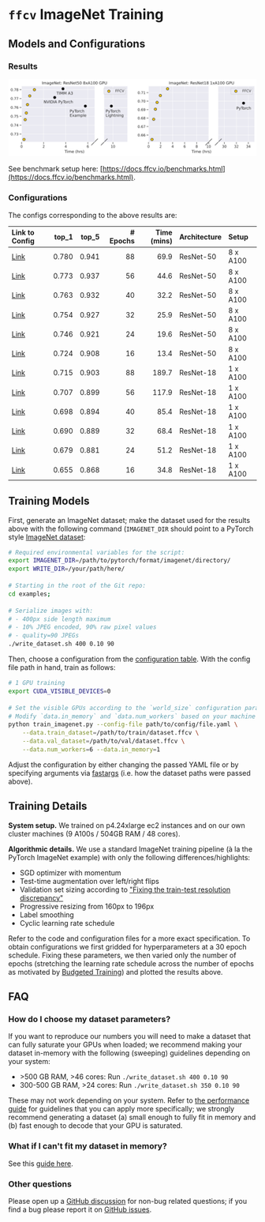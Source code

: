 # `ffcv` ImageNet Training

## Models and Configurations
### Results

<img src="../../docs/_static/perf_scatterplot.svg" width='830px'/>

See benchmark setup here: [https://docs.ffcv.io/benchmarks.html](https://docs.ffcv.io/benchmarks.html).

### Configurations
The configs corresponding to the above results are:

| Link to Config                                                                                                                         |   top_1 |   top_5 |   # Epochs |   Time (mins) | Architecture   | Setup    |
|:---------------------------------------------------------------------------------------------------------------------------------------|--------:|--------:|-----------:|--------------:|:---------------|:---------|
| <a href='https://github.com/MadryLab/ffcv/blob/main/examples/imagenet/rn50_configs/23cf4c2e-2111-472c-8b9d-e47325c51253.yaml'>Link</a> | 0.780 | 0.941  |         88 |       69.9 | ResNet-50      | 8 x A100 |
| <a href='https://github.com/MadryLab/ffcv/blob/main/examples/imagenet/rn50_configs/a2e443e4-0a42-49b5-a1f4-18f19689b2b1.yaml'>Link</a> | 0.773 | 0.937 |         56 |       44.6 | ResNet-50      | 8 x A100 |
| <a href='https://github.com/MadryLab/ffcv/blob/main/examples/imagenet/rn50_configs/70a2ecb0-1719-40bd-b1eb-cb0c37b8fc89.yaml'>Link</a> | 0.763 | 0.932 |         40 |       32.2 | ResNet-50      | 8 x A100 |
| <a href='https://github.com/MadryLab/ffcv/blob/main/examples/imagenet/rn50_configs/2eca7655-82df-4e4a-b51b-950b31c2bebe.yaml'>Link</a> | 0.754 | 0.927 |         32 |       25.9 | ResNet-50      | 8 x A100 |
| <a href='https://github.com/MadryLab/ffcv/blob/main/examples/imagenet/rn50_configs/c01efd78-d20b-4064-a9a8-aa0274430e60.yaml'>Link</a> | 0.746 | 0.921 |         24 |       19.6  | ResNet-50      | 8 x A100 |
| <a href='https://github.com/MadryLab/ffcv/blob/main/examples/imagenet/rn50_configs/2018a9be-f0ec-453c-9a00-bfd68dc94d58.yaml'>Link</a> | 0.724 | 0.908 |         16 |       13.4 | ResNet-50      | 8 x A100 |
| <a href='https://github.com/MadryLab/ffcv/blob/main/examples/imagenet/rn18_configs/67117b5b-ab11-45c2-87a6-9999a66a3f37.yaml'>Link</a> | 0.715 | 0.903   |         88 |      189.7  | ResNet-18      | 1 x A100 |
| <a href='https://github.com/MadryLab/ffcv/blob/main/examples/imagenet/rn18_configs/1a584c27-fdd0-483b-b358-dd9895e510da.yaml'>Link</a> | 0.707  | 0.899 |         56 |      117.9   | ResNet-18      | 1 x A100 |
| <a href='https://github.com/MadryLab/ffcv/blob/main/examples/imagenet/rn18_configs/8249f454-c718-4a38-8dae-04effa3a43de.yaml'>Link</a> | 0.698 | 0.894 |         40 |       85.4 | ResNet-18      | 1 x A100 |
| <a href='https://github.com/MadryLab/ffcv/blob/main/examples/imagenet/rn18_configs/baefac94-ed5c-4b0b-af01-ebead347ca46.yaml'>Link</a> | 0.690 | 0.889 |         32 |       68.4   | ResNet-18      | 1 x A100 |
| <a href='https://github.com/MadryLab/ffcv/blob/main/examples/imagenet/rn18_configs/05b0053a-c036-4992-9c4e-f9ea662abfc5.yaml'>Link</a> | 0.679  | 0.881 |         24 |       51.2 | ResNet-18      | 1 x A100 |
| <a href='https://github.com/MadryLab/ffcv/blob/main/examples/imagenet/rn18_configs/08508b1c-ae7f-4022-9090-06a520f998c8.yaml'>Link</a> | 0.655 | 0.868 |         16 |       34.8 | ResNet-18      | 1 x A100 |

## Training Models

First, generate an ImageNet dataset; make the dataset used for the results above with the following command (`IMAGENET_DIR` should point to a PyTorch style [ImageNet dataset](https://github.com/MadryLab/pytorch-imagenet-dataset):

```bash
# Required environmental variables for the script:
export IMAGENET_DIR=/path/to/pytorch/format/imagenet/directory/
export WRITE_DIR=/your/path/here/

# Starting in the root of the Git repo:
cd examples;

# Serialize images with:
# - 400px side length maximum
# - 10% JPEG encoded, 90% raw pixel values
# - quality=90 JPEGs
./write_dataset.sh 400 0.10 90
```
Then, choose a configuration from the [configuration table](#configurations). With the config file path in hand, train as follows:
```bash
# 1 GPU training
export CUDA_VISIBLE_DEVICES=0

# Set the visible GPUs according to the `world_size` configuration parameter
# Modify `data.in_memory` and `data.num_workers` based on your machine
python train_imagenet.py --config-file path/to/config/file.yaml \
    --data.train_dataset=/path/to/train/dataset.ffcv \
    --data.val_dataset=/path/to/val/dataset.ffcv \
	--data.num_workers=6 --data.in_memory=1 
```
Adjust the configuration by either changing the passed YAML file or by specifying arguments via [fastargs](https://github.com/GuillaumeLeclerc/fastargs) (i.e. how the dataset paths were passed above).
## Training Details
<p><b>System setup.</b> We trained on p4.24xlarge ec2 instances and on our own cluster machines (9 A100s / 504GB RAM / 48 cores).
</p>

<p><b>Algorithmic details.</b> We use a standard ImageNet training pipeline (à la the PyTorch ImageNet example) with only the following differences/highlights:

- SGD optimizer with momentum
- Test-time augmentation over left/right flips
- Validation set sizing according to ["Fixing the train-test resolution discrepancy"](https://arxiv.org/abs/1906.06423) 
- Progressive resizing from 160px to 196px
- Label smoothing
- Cyclic learning rate schedule
</p>

Refer to the code and configuration files for a more exact specification.
To obtain configurations we first gridded for hyperparameters at a 30 epoch schedule. Fixing these parameters, we then varied only the number of epochs (stretching the learning rate schedule across the number of epochs as motivated by [Budgeted Training](https://arxiv.org/abs/1905.04753)) and plotted the results above.

## FAQ
### How do I choose my dataset parameters?
If you want to reproduce our numbers you will need to make a dataset that can fully saturate your GPUs when loaded; 
we recommend making your dataset in-memory with the following (sweeping) guidelines depending on your system:

- \>500 GB RAM, >46 cores: Run `./write_dataset.sh 400 0.10 90`
- 300-500 GB RAM, >24 cores: Run `./write_dataset.sh 350 0.10 90`

These may not work depending on your system. Refer to [the performance guide](https://docs.ffcv.io/performance_guide.html) for guidelines that you can apply more specifically; we strongly recommend generating a dataset (a) small enough to fully fit in memory and (b) fast enough to decode that your GPU is saturated. 

### What if I can't fit my dataset in memory?
See this [guide here](https://docs.ffcv.io/parameter_tuning.html#scenario-large-scale-datasets).

### Other questions
Please open up a [GitHub discussion](https://github.com/MadryLab/ffcv/discussions) for non-bug related questions; if you find a bug please report it on [GitHub issues](https://github.com/MadryLab/ffcv/issues).